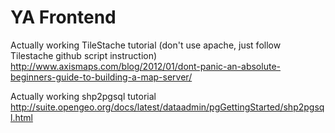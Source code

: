 # YA Frontend

Actually working TileStache tutorial (don't use apache, just follow Tilestache github script instruction)
http://www.axismaps.com/blog/2012/01/dont-panic-an-absolute-beginners-guide-to-building-a-map-server/

Actually working shp2pgsql tutorial
http://suite.opengeo.org/docs/latest/dataadmin/pgGettingStarted/shp2pgsql.html